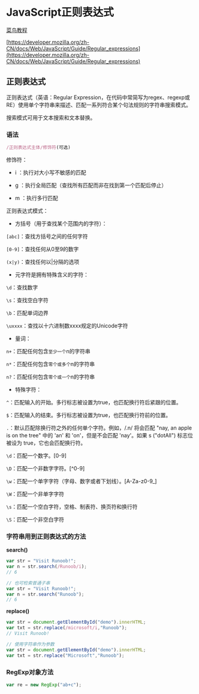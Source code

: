 # JavaScript正则表达式

[菜鸟教程](https://www.runoob.com/js/js-regexp.html)

[https://developer.mozilla.org/zh-CN/docs/Web/JavaScript/Guide/Regular_expressions](https://developer.mozilla.org/zh-CN/docs/Web/JavaScript/Guide/Regular_expressions)

## 正则表达式
正则表达式（英语：Regular Expression，在代码中常简写为regex、regexp或RE）使用单个字符串来描述、匹配一系列符合某个句法规则的字符串搜索模式。

搜索模式可用于文本搜索和文本替换。

### 语法
```javascript
/正则表达式主体/修饰符(可选)
```
修饰符：
- i ：执行对大小写不敏感的匹配

- g ：执行全局匹配（查找所有匹配而非在找到第一个匹配后停止）

- m ：执行多行匹配

正则表达式模式：
- 方括号（用于查找某个范围内的字符）：

`[abc]`：查找方括号之间的任何字符

`[0-9]`：查找任何从0至9的数字

`(x|y)`：查找任何以|分隔的选项

- 元字符是拥有特殊含义的字符：

`\d`：查找数字

`\s`：查找空白字符

`\b`：匹配单词边界

`\uxxxx`：查找以十六进制数xxxx规定的Unicode字符

- 量词：

`n+`：匹配任何包含`至少一个`n的字符串

`n*`：匹配任何包含`零个或多个`n的字符串

`n?`：匹配任何包含`零个或一个`n的字符串

- 特殊字符：

`^`：匹配输入的开始。多行标志被设置为true，也匹配换行符后紧跟的位置。

`$`：匹配输入的结束。多行标志被设置为true，也匹配换行符前的位置。

`.`：默认匹配除换行符之外的任何单个字符。例如，/.n/ 将会匹配 "nay, an apple is on the tree" 中的 'an' 和 'on'，但是不会匹配 'nay'。如果 s ("dotAll") 标志位被设为 true，它也会匹配换行符。

`\d`：匹配一个数字。[0-9]

`\D`：匹配一个非数字字符。[^0-9]

`\w`：匹配一个单字字符（字母、数字或者下划线）。[A-Za-z0-9_]

`\W`：匹配一个非单字字符

`\s`：匹配一个空白字符，空格、制表符、换页符和换行符

`\S`：匹配一个非空白字符

### 字符串用到正则表达式的方法
**search()**
```javascript
var str = "Visit Runoob!"; 
var n = str.search(/Runoob/i);
// 6

// 也可检索普通子串
var str = "Visit Runoob!"; 
var n = str.search("Runoob");
// 6
```

**replace()**
```javascript
var str = document.getElementById("demo").innerHTML; 
var txt = str.replace(/microsoft/i,"Runoob");
// Visit Runoob!

// 使用字符串作为参数
var str = document.getElementById("demo").innerHTML; 
var txt = str.replace("Microsoft","Runoob");

```

### RegExp对象方法
```js
var re = new RegExp("ab+c");
```



























